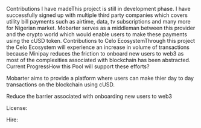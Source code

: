 Contributions I have madeThis project is still in development phase. I have successfully signed up with multiple third party companies which covers utility bill payments such as airtime, data, tv subscriptions and many more for Nigerian market. Mobarter serves as a middleman between this provider and the crypto world which would enable users to make these payments using the cUSD token. Contributions to Celo EcosystemThrough this project the Celo Ecosystem will experience an increase in volume of transactions because Minipay reduces the friction to onboard new users to web3 as most of the complexities associated with blockchain has been abstracted. Current ProgressHow this Pool will support these efforts?





Mobarter aims to provide a platform where users can make thier day to day transactions on the blockchain using cUSD. 

Reduce the barrier associated with onboarding new users to web3



License:

Hire:



